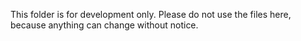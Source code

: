 This folder is for development only.
Please do not use the files here, because anything can change without notice.
